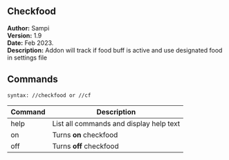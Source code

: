 ## Checkfood
**Author:**  Sampi<br/>
**Version:**  1.9<br>
**Date:** Feb 2023.<br>
**Description:** Addon will track if food buff is active and use designated food in settings file
<br>

## Commands ##

`syntax: //checkfood or //cf`

| Command | Description |
| --- | --- |
| help | List all commands and display help text |
| on | Turns **on** checkfood |
| off | Turns **off** checkfood |
